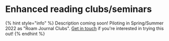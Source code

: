 # Enhanced reading clubs/seminars

{% hint style="info" %}
Description coming soon! Piloting in Spring/Summer 2022 as "Roam Journal Clubs". [Get in touch](mailto:joechan@umd.edu) if you're interested in trying this out!
{% endhint %}

